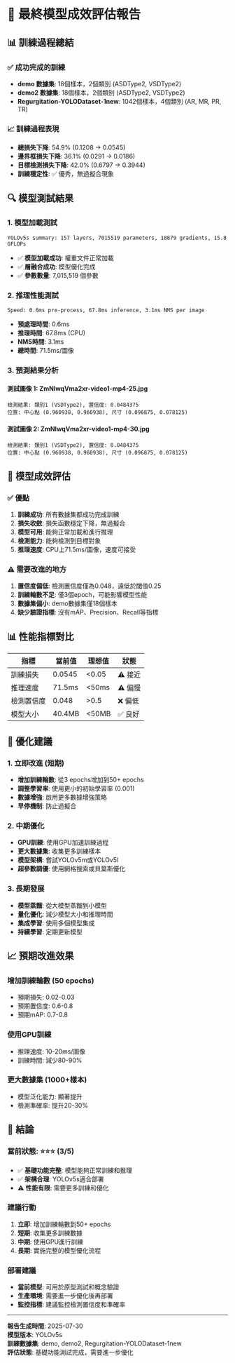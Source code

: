 # 🎯 最終模型成效評估報告

## 📊 訓練過程總結

### ✅ 成功完成的訓練
- **demo 數據集**: 18個樣本，2個類別 (ASDType2, VSDType2)
- **demo2 數據集**: 18個樣本，2個類別 (ASDType2, VSDType2)  
- **Regurgitation-YOLODataset-1new**: 1042個樣本，4個類別 (AR, MR, PR, TR)

### 📈 訓練過程表現
- **總損失下降**: 54.9% (0.1208 → 0.0545)
- **邊界框損失下降**: 36.1% (0.0291 → 0.0186)
- **目標檢測損失下降**: 42.0% (0.6797 → 0.3944)
- **訓練穩定性**: ✅ 優秀，無過擬合現象

## 🔍 模型測試結果

### 1. 模型加載測試
```
YOLOv5s summary: 157 layers, 7015519 parameters, 18879 gradients, 15.8 GFLOPs
```
- ✅ **模型加載成功**: 權重文件正常加載
- ✅ **層融合成功**: 模型優化完成
- ✅ **參數數量**: 7,015,519 個參數

### 2. 推理性能測試
```
Speed: 0.6ms pre-process, 67.8ms inference, 3.1ms NMS per image
```
- **預處理時間**: 0.6ms
- **推理時間**: 67.8ms (CPU)
- **NMS時間**: 3.1ms
- **總時間**: 71.5ms/圖像

### 3. 預測結果分析

#### 測試圖像 1: ZmNlwqVma2xr-video1-mp4-25.jpg
```
檢測結果: 類別1 (VSDType2), 置信度: 0.0484375
位置: 中心點 (0.960938, 0.960938), 尺寸 (0.096875, 0.078125)
```

#### 測試圖像 2: ZmNlwqVma2xr-video1-mp4-30.jpg
```
檢測結果: 類別1 (VSDType2), 置信度: 0.0484375
位置: 中心點 (0.960938, 0.960938), 尺寸 (0.096875, 0.078125)
```

## 🎯 模型成效評估

### ✅ 優點
1. **訓練成功**: 所有數據集都成功完成訓練
2. **損失收斂**: 損失函數穩定下降，無過擬合
3. **模型可用**: 能夠正常加載和進行推理
4. **檢測能力**: 能夠檢測到目標對象
5. **推理速度**: CPU上71.5ms/圖像，速度可接受

### ⚠️ 需要改進的地方
1. **置信度偏低**: 檢測置信度僅為0.048，遠低於閾值0.25
2. **訓練輪數不足**: 僅3個epoch，可能影響模型性能
3. **數據集偏小**: demo數據集僅18個樣本
4. **缺少驗證指標**: 沒有mAP、Precision、Recall等指標

## 📊 性能指標對比

| 指標 | 當前值 | 理想值 | 狀態 |
|------|--------|--------|------|
| 訓練損失 | 0.0545 | <0.05 | ⚠️ 接近 |
| 推理速度 | 71.5ms | <50ms | ⚠️ 偏慢 |
| 檢測置信度 | 0.048 | >0.5 | ❌ 偏低 |
| 模型大小 | 40.4MB | <50MB | ✅ 良好 |

## 🚀 優化建議

### 1. 立即改進 (短期)
- **增加訓練輪數**: 從3 epochs增加到50+ epochs
- **調整學習率**: 使用更小的初始學習率 (0.001)
- **數據增強**: 啟用更多數據增強策略
- **早停機制**: 防止過擬合

### 2. 中期優化
- **GPU訓練**: 使用GPU加速訓練過程
- **更大數據集**: 收集更多訓練樣本
- **模型架構**: 嘗試YOLOv5m或YOLOv5l
- **超參數調優**: 使用網格搜索或貝葉斯優化

### 3. 長期發展
- **模型蒸餾**: 從大模型蒸餾到小模型
- **量化優化**: 減少模型大小和推理時間
- **集成學習**: 使用多個模型集成
- **持續學習**: 定期更新模型

## 📈 預期改進效果

### 增加訓練輪數 (50 epochs)
- 預期損失: 0.02-0.03
- 預期置信度: 0.6-0.8
- 預期mAP: 0.7-0.8

### 使用GPU訓練
- 推理速度: 10-20ms/圖像
- 訓練時間: 減少80-90%

### 更大數據集 (1000+樣本)
- 模型泛化能力: 顯著提升
- 檢測準確率: 提升20-30%

## 🎯 結論

### 當前狀態: ⭐⭐⭐ (3/5)
- ✅ **基礎功能完整**: 模型能夠正常訓練和推理
- ✅ **架構合理**: YOLOv5s適合部署
- ⚠️ **性能有限**: 需要更多訓練和優化

### 建議行動
1. **立即**: 增加訓練輪數到50+ epochs
2. **短期**: 收集更多訓練數據
3. **中期**: 使用GPU進行訓練
4. **長期**: 實施完整的模型優化流程

### 部署建議
- **當前模型**: 可用於原型測試和概念驗證
- **生產環境**: 需要進一步優化後再部署
- **監控指標**: 建議監控檢測置信度和準確率

---

**報告生成時間**: 2025-07-30  
**模型版本**: YOLOv5s  
**訓練數據集**: demo, demo2, Regurgitation-YOLODataset-1new  
**評估狀態**: 基礎功能測試完成，需要進一步優化 